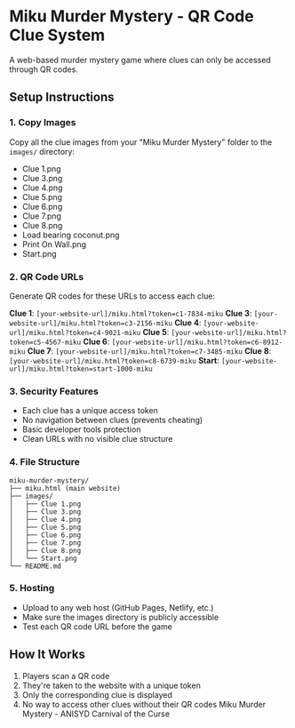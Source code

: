 # Miku Murder Mystery - QR Code Clue System

A web-based murder mystery game where clues can only be accessed through QR codes.

## Setup Instructions

### 1. Copy Images
Copy all the clue images from your "Miku Murder Mystery" folder to the `images/` directory:
- Clue 1.png
- Clue 3.png  
- Clue 4.png
- Clue 5.png
- Clue 6.png
- Clue 7.png
- Clue 8.png
- Load bearing coconut.png
- Print On Wall.png
- Start.png

### 2. QR Code URLs
Generate QR codes for these URLs to access each clue:

**Clue 1**: `[your-website-url]/miku.html?token=c1-7834-miku`
**Clue 3**: `[your-website-url]/miku.html?token=c3-2156-miku`
**Clue 4**: `[your-website-url]/miku.html?token=c4-9021-miku`
**Clue 5**: `[your-website-url]/miku.html?token=c5-4567-miku`
**Clue 6**: `[your-website-url]/miku.html?token=c6-8912-miku`
**Clue 7**: `[your-website-url]/miku.html?token=c7-3485-miku`
**Clue 8**: `[your-website-url]/miku.html?token=c8-6739-miku`
**Start**: `[your-website-url]/miku.html?token=start-1000-miku`

### 3. Security Features
- Each clue has a unique access token
- No navigation between clues (prevents cheating)
- Basic developer tools protection
- Clean URLs with no visible clue structure

### 4. File Structure
```
miku-murder-mystery/
├── miku.html (main website)
├── images/
│   ├── Clue 1.png
│   ├── Clue 3.png
│   ├── Clue 4.png
│   ├── Clue 5.png
│   ├── Clue 6.png
│   ├── Clue 7.png
│   ├── Clue 8.png
│   └── Start.png
└── README.md
```

### 5. Hosting
- Upload to any web host (GitHub Pages, Netlify, etc.)
- Make sure the images directory is publicly accessible
- Test each QR code URL before the game

## How It Works
1. Players scan a QR code
2. They're taken to the website with a unique token
3. Only the corresponding clue is displayed
4. No way to access other clues without their QR codes
Miku Murder Mystery - ANISYD Carnival of the Curse 
